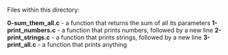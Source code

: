 Files within this directory:

**0-sum_them_all.c** - a function that returns the sum of all its parameters
**1-print_numbers.c** - a function that prints numbers, followed by a new line
**2-print_strings.c** - a function that prints strings, followed by a new line
**3-print_all.c** - a function that prints anything
